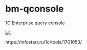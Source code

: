# bm-qconsole
1C:Enterprise query console
<p>
<img src="https://infostart.ru/bitrix/templates/sandbox_empty/assets/tpl/abo/img/logo.svg"/>
<p>  
https://infostart.ru/1c/tools/1701053/
